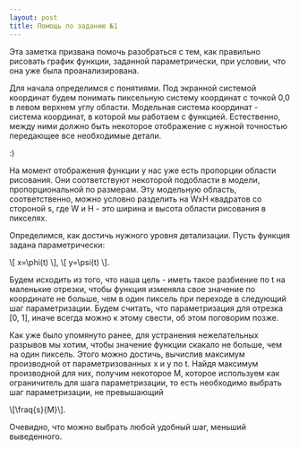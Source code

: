 ```yaml
---
layout: post
title: Помощь по заданию №1
---
```


Эта заметка призвана помочь разобраться с тем, как правильно рисовать график функции, заданной параметрически, при условии, что она уже была проанализирована.

Для начала определимся с понятиями. Под экранной системой координат будем понимать пиксельную систему координат с точкой 0,0 в левом верхнем углу области. Модельная система координат - система координат, в которой мы работаем с функцией. Естественно, между ними должно быть некоторое отображение с нужной точностью передающее все необходимые детали. 

:)

На момент отображения функции у нас уже есть пропорции области рисования. Они соответствуют некоторой подобласти в модели, пропорциональной по размерам. Эту модельную область, соответственно, можно условно разделить на WxH квадратов со стороной s, где W и H - это ширина и высота области рисования в пикселях.

Определимся, как достичь нужного уровня детализации. Пусть функция задана параметрически: 

\\[ x=\phi(t) \\],
\\[ y=\psi(t) \\].

Будем исходить из того, что наша цель - иметь такое разбиение по t на маленькие отрезки, чтобы функция изменяла свое значение по координате не больше, чем в один пиксель при переходе в следующий шаг параметризации. Будем считать, что параметризация для отрезка [0, 1], иначе всегда можно к этому свести, об этом поговорим позже.

Как уже было упомянуто ранее, для устранения нежелательных разрывов мы хотим, чтобы значение функции скакало не больше, чем на один пиксель. Этого можно достичь, вычислив максимум производной от параметризованных x и y по t. Найдя максимум производной для них, получим некоторое M, которое используем как ограничитель для шага параметризации, то есть необходимо выбрать шаг параметризации, не превышающий 

\\[\fraq{s}{M}\\].

Очевидно, что можно выбрать любой удобный шаг, меньший выведенного.
